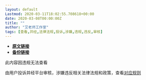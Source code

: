 ```yaml
---
layout: default
Lastmod: 2020-03-11T18:02:55.708618+00:00
date: 2020-03-08T00:00:00Z
title: ""
author: "艾老师工作室"
tags: [查看,并经,法律法规,投诉,涉嫌,违规,违反,审核]
---
```


* [**原文链接**](https://mp.weixin.qq.com/s/LIJ9uF4P_2hkzLqO9AWINQ)
* [**备份链接**](https://archive.li/wip/3gMqn)


此内容因违规无法查看

由用户投诉并经平台审核，涉嫌违反相关法律法规和政策，查看[对应规则](http://mp.weixin.qq.com/mp/opshowpage?action=oplaw&id=1&t=operation/faq_index#wechat_redirect)

